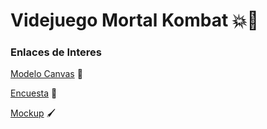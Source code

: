# Videjuego Mortal Kombat 💥🥷

### Enlaces de Interes
[Modelo Canvas](https://trello.com/invite/b/6887928c9b7506218e68139e/ATTIade86cda8e2a1b38e59a3ab22442f0223FCBFF30/motal-kombat "Trello") 📆

[Encuesta](https://docs.google.com/forms/d/e/1FAIpQLSep5H5aPSfg4ZiNhtIvGWs4aBflLB-vCGBgRsyfNaLXgM-lMQ/viewform?usp=header "Mortal Kombat") 📑

[Mockup](https://docs.google.com/forms/d/e/1FAIpQLSep5H5aPSfg4ZiNhtIvGWs4aBflLB-vCGBgRsyfNaLXgM-lMQ/viewform?usp=header "Figma") 🖌️